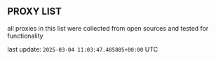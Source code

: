 ## PROXY LIST

all proxies in this list were collected from open sources and tested for functionality

last update: `2025-03-04 11:03:47.485805+00:00` UTC
